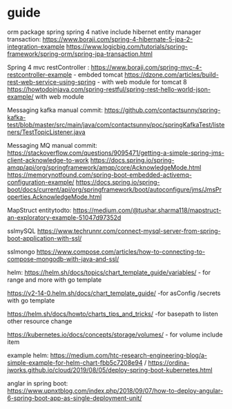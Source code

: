 # guide
 orm package spring
spring 4 native include hibernet entity manager transaction:
https://www.boraji.com/spring-4-hibernate-5-jpa-2-integration-example
https://www.logicbig.com/tutorials/spring-framework/spring-orm/spring-jpa-transaction.html

Spring 4 mvc restController :
https://www.boraji.com/spring-mvc-4-restcontroller-example - embded tomcat
https://dzone.com/articles/build-rest-web-service-using-spring - with web module for tomcat 8
https://howtodoinjava.com/spring-restful/spring-rest-hello-world-json-example/ with web module


Messaging kafka manual commit:
https://github.com/contactsunny/spring-kafka-test/blob/master/src/main/java/com/contactsunny/poc/springKafkaTest/listeners/TestTopicListener.java

Messaging MQ manual commit:
https://stackoverflow.com/questions/9095471/getting-a-simple-spring-jms-client-acknowledge-to-work
https://docs.spring.io/spring-amqp/api/org/springframework/amqp/core/AcknowledgeMode.html
https://memorynotfound.com/spring-boot-embedded-activemq-configuration-example/
https://docs.spring.io/spring-boot/docs/current/api/org/springframework/boot/autoconfigure/jms/JmsProperties.AcknowledgeMode.html

MapStruct entitytodto:
https://medium.com/@tushar.sharma118/mapstruct-an-exploratory-example-51047d97352d

sslmySQL
https://www.techrunnr.com/connect-mysql-server-from-spring-boot-application-with-ssl/

sslmongo
https://www.compose.com/articles/how-to-connecting-to-compose-mongodb-with-java-and-ssl/

helm:
https://helm.sh/docs/topics/chart_template_guide/variables/ - for range and more with go template

https://v2-14-0.helm.sh/docs/chart_template_guide/ -for asConfig /secrets with go template

https://helm.sh/docs/howto/charts_tips_and_tricks/ -for basepath to listen other resource change

https://kubernetes.io/docs/concepts/storage/volumes/ - for volume include item

example helm:
https://medium.com/htc-research-engineering-blog/a-simple-example-for-helm-chart-fbb5c7208e94 / https://ordina-jworks.github.io/cloud/2019/08/05/deploy-spring-boot-kubernetes.html

anglar in spring boot:
https://www.upnxtblog.com/index.php/2018/09/07/how-to-deploy-angular-6-spring-boot-app-as-single-deployment-unit/
